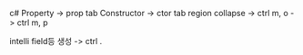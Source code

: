 c#
Property -> prop tab
Constructor -> ctor tab
region collapse -> ctrl m, o
                -> ctrl m, p

intelli field등 생성 -> ctrl .
